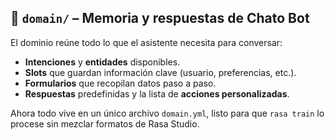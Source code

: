 ## 📂 `domain/` – Memoria y respuestas de Chato Bot

El dominio reúne todo lo que el asistente necesita para conversar:

- **Intenciones** y **entidades** disponibles.
- **Slots** que guardan información clave (usuario, preferencias, etc.).
- **Formularios** que recopilan datos paso a paso.
- **Respuestas** predefinidas y la lista de **acciones personalizadas**.

Ahora todo vive en un único archivo `domain.yml`, listo para que `rasa train` lo procese sin mezclar formatos de Rasa Studio.
